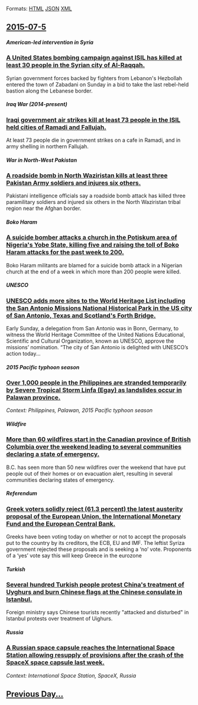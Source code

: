 
Formats: [HTML](2015/07/5/index.html)  [JSON](2015/07/5/index.json)  [XML](2015/07/5/index.xml)  

## [2015-07-5](/news/2015/07/5/index.md)

##### American-led intervention in Syria
### [A United States bombing campaign against ISIL has killed at least 30 people in the Syrian city of Al-Raqqah. ](/news/2015/07/5/a-united-states-bombing-campaign-against-isil-has-killed-at-least-30-people-in-the-syrian-city-of-al-raqqah.md)
Syrian government forces backed by fighters from Lebanon&#x27;s Hezbollah entered the town of Zabadani on Sunday in a bid to take the last rebel-held bastion along the Lebanese border.

##### Iraq War (2014-present)
### [Iraqi government air strikes kill at least 73 people in the ISIL held cities of Ramadi and Fallujah. ](/news/2015/07/5/iraqi-government-air-strikes-kill-at-least-73-people-in-the-isil-held-cities-of-ramadi-and-fallujah.md)
At least 73 people die in government strikes on a cafe in Ramadi, and in army shelling in northern Fallujah.

##### War in North-West Pakistan
### [A roadside bomb in North Waziristan kills at least three Pakistan Army soldiers and injures six others. ](/news/2015/07/5/a-roadside-bomb-in-north-waziristan-kills-at-least-three-pakistan-army-soldiers-and-injures-six-others.md)
Pakistani intelligence officials say a roadside bomb attack has killed three paramilitary soldiers and injured six others in the North Waziristan tribal region near the Afghan border.

##### Boko Haram
### [A suicide bomber attacks a church in the Potiskum area of Nigeria's Yobe State, killing five and raising the toll of Boko Haram attacks for the past week to 200. ](/news/2015/07/5/a-suicide-bomber-attacks-a-church-in-the-potiskum-area-of-nigeria-s-yobe-state-killing-five-and-raising-the-toll-of-boko-haram-attacks-for.md)
Boko Haram militants are blamed for a suicide bomb attack in a Nigerian church at the end of a week in which more than 200 people were killed.

##### UNESCO
### [UNESCO adds more sites to the World Heritage List including the San Antonio Missions National Historical Park in the US city of San Antonio, Texas and Scotland's Forth Bridge. ](/news/2015/07/5/unesco-adds-more-sites-to-the-world-heritage-list-including-the-san-antonio-missions-national-historical-park-in-the-us-city-of-san-antonio.md)
Early Sunday, a delegation from San Antonio was in Bonn, Germany, to witness the World Heritage Committee of the United Nations Educational, Scientific and Cultural Organization, known as UNESCO, approve the missions’ nomination. “The city of San Antonio is delighted with UNESCO’s action today...

##### 2015 Pacific typhoon season
### [Over 1,000 people in the Philippines are stranded temporarily by Severe Tropical Storm Linfa (Egay) as landslides occur in Palawan province. ](/news/2015/07/5/over-1-000-people-in-the-philippines-are-stranded-temporarily-by-severe-tropical-storm-linfa-egay-as-landslides-occur-in-palawan-province.md)
_Context: Philippines, Palawan, 2015 Pacific typhoon season_

##### Wildfire
### [More than 60 wildfires start in the Canadian province of British Columbia over the weekend leading to several communities declaring a state of emergency. ](/news/2015/07/5/more-than-60-wildfires-start-in-the-canadian-province-of-british-columbia-over-the-weekend-leading-to-several-communities-declaring-a-state.md)
B.C. has seen more than 50 new wildfires over the weekend that have put people out of their homes or on evacuation alert, resulting in several communities declaring states of emergency. 

##### Referendum
### [Greek voters solidly reject (61.3 percent) the latest austerity proposal of the European Union, the International Monetary Fund and the European Central Bank. ](/news/2015/07/5/greek-voters-solidly-reject-61-3-percent-the-latest-austerity-proposal-of-the-european-union-the-international-monetary-fund-and-the-euro.md)
Greeks have been voting today on whether or not to accept the proposals put to the country by its creditors, the ECB, EU and IMF. The leftist Syriza government rejected these proposals and is seeking a ‘no’ vote. Proponents of a ‘yes’ vote say this will keep Greece in the eurozone

##### Turkish
### [Several hundred Turkish people protest China's treatment of Uyghurs and burn Chinese flags at the Chinese consulate in Istanbul. ](/news/2015/07/5/several-hundred-turkish-people-protest-china-s-treatment-of-uyghurs-and-burn-chinese-flags-at-the-chinese-consulate-in-istanbul.md)
Foreign ministry says Chinese tourists recently &quot;attacked and disturbed&quot; in Istanbul protests over treatment of Uighurs.

##### Russia
### [A Russian space capsule reaches the International Space Station allowing resupply of provisions after the crash of the SpaceX space capsule last week. ](/news/2015/07/5/a-russian-space-capsule-reaches-the-international-space-station-allowing-resupply-of-provisions-after-the-crash-of-the-spacex-space-capsule.md)
_Context: International Space Station, SpaceX, Russia_

## [Previous Day...](/news/2015/07/4/index.md)

